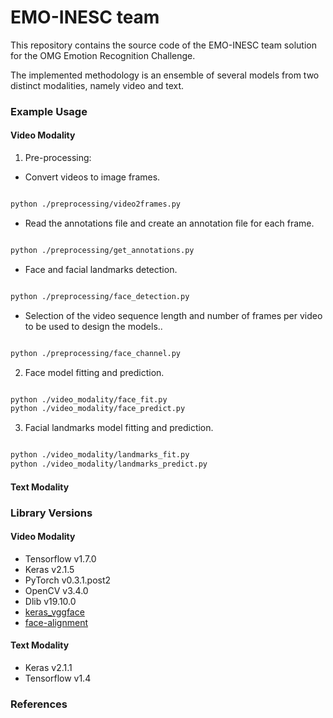 # EMO-INESC team 
This repository contains the source code of the EMO-INESC team solution for the OMG Emotion Recognition Challenge.

The implemented methodology is an ensemble of several models from two distinct modalities, namely video and text.


### Example Usage
#### Video Modality

1. Pre-processing:

- Convert videos to image frames.
~~~bash

python ./preprocessing/video2frames.py

~~~

- Read the annotations file and create an annotation file for each frame.
~~~bash

python ./preprocessing/get_annotations.py

~~~

- Face and facial landmarks detection.
~~~bash

python ./preprocessing/face_detection.py

~~~

- Selection of the video sequence length and number of frames per video to be used to design the models..
~~~bash

python ./preprocessing/face_channel.py

~~~


2. Face model fitting and prediction.
~~~bash

python ./video_modality/face_fit.py
python ./video_modality/face_predict.py

~~~


3. Facial landmarks model fitting and prediction.
~~~bash

python ./video_modality/landmarks_fit.py
python ./video_modality/landmarks_predict.py

~~~


#### Text Modality




### Library Versions
#### Video Modality
- Tensorflow v1.7.0
- Keras v2.1.5
- PyTorch v0.3.1.post2
- OpenCV v3.4.0
- Dlib v19.10.0
- [keras_vggface](https://github.com/rcmalli/keras-vggface)
- [face-alignment](https://github.com/1adrianb/face-alignment)

#### Text Modality
- Keras v2.1.1
- Tensorflow v1.4

### References
